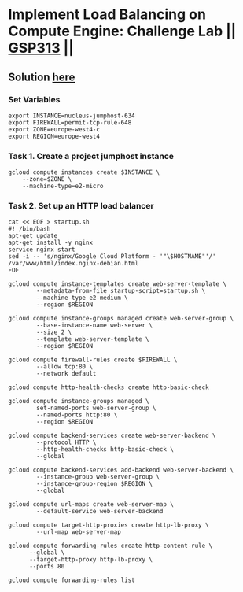 # Implement Load Balancing on Compute Engine: Challenge Lab || [GSP313](https://www.cloudskillsboost.google/focuses/10258?parent=catalog) ||

## Solution [here](https://youtu.be/8JjC9tv2T-w)

### Set Variables
```
export INSTANCE=nucleus-jumphost-634
export FIREWALL=permit-tcp-rule-648
export ZONE=europe-west4-c
export REGION=europe-west4
```
### Task 1. Create a project jumphost instance ###
```
gcloud compute instances create $INSTANCE \
    --zone=$ZONE \
    --machine-type=e2-micro
```
### Task 2. Set up an HTTP load balancer ###
```
cat << EOF > startup.sh
#! /bin/bash
apt-get update
apt-get install -y nginx
service nginx start
sed -i -- 's/nginx/Google Cloud Platform - '"\$HOSTNAME"'/' /var/www/html/index.nginx-debian.html
EOF
```
```
gcloud compute instance-templates create web-server-template \
        --metadata-from-file startup-script=startup.sh \
        --machine-type e2-medium \
        --region $REGION
```
```
gcloud compute instance-groups managed create web-server-group \
        --base-instance-name web-server \
        --size 2 \
        --template web-server-template \
        --region $REGION
```
```
gcloud compute firewall-rules create $FIREWALL \
        --allow tcp:80 \
        --network default
```
```
gcloud compute http-health-checks create http-basic-check
```
```
gcloud compute instance-groups managed \
        set-named-ports web-server-group \
        --named-ports http:80 \
        --region $REGION
```
```
gcloud compute backend-services create web-server-backend \
        --protocol HTTP \
        --http-health-checks http-basic-check \
        --global
```
```
gcloud compute backend-services add-backend web-server-backend \
        --instance-group web-server-group \
        --instance-group-region $REGION \
        --global
```
```
gcloud compute url-maps create web-server-map \
        --default-service web-server-backend
```
```
gcloud compute target-http-proxies create http-lb-proxy \
        --url-map web-server-map
```
```
gcloud compute forwarding-rules create http-content-rule \
      --global \
      --target-http-proxy http-lb-proxy \
      --ports 80
```
```
gcloud compute forwarding-rules list
```